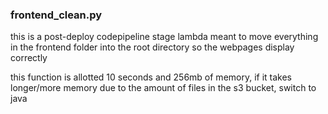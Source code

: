 ### frontend_clean.py

this is a post-deploy codepipeline stage lambda meant to move everything in the frontend folder into the root directory so the webpages display correctly

this function is allotted 10 seconds and 256mb of memory, if it takes longer/more memory due to the amount of files in the s3 bucket, switch to java
